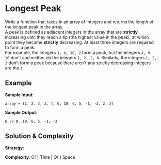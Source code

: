 # Longest Peak  
Write a function that takes in an array of integers and returns the length of the longest peak in the array.  
A peak is defined as adjacent integers in the array that are **strictly** increasing until they reach a tip (the highest value in the peak), at which point they become **strictly** decreasing. At least three integers are required to form a peak.  
For example, the integers `1, 4, 10, 2` form a peak, but the integers `4, 0, 10` don't and neither do the integers `1, 2, 2, 0`. Similarly, the integers `1, 2, 3` don't form a peak because there aren't any strictly decreasing integers are the `3`.  

## Example  
__Sample Input__:  
```
array = [1, 2, 3, 3, 4, 0, 10, 6, 5, -1, -3, 2, 3]
```

__Sample Output__:  
```
6 // 0, 10, 6, 5, -1, -3
```

## Solution & Complexity  
__Strategy__:  

__Complexity__: O( ) Time | O( ) Space